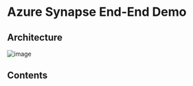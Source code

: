 # Azure Synapse End-End Demo

## Architecture
![image](https://github.com/namnguyenth/end-to-end-with-azure-data-synapse/assets/75153337/6720f30c-2911-4657-a7c6-cdbf8c473cb0)

## Contents
